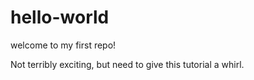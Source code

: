 # hello-world
welcome to my first repo!

Not terribly exciting, but need to give this tutorial a whirl.
